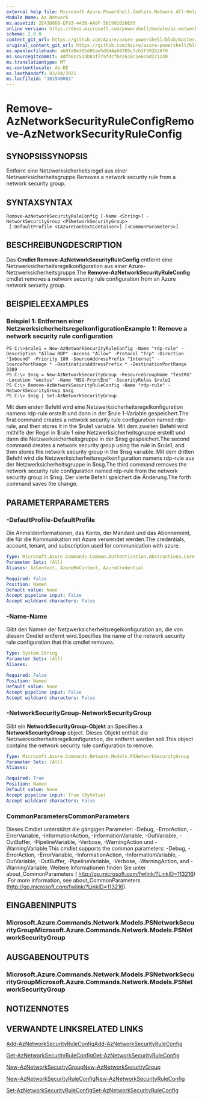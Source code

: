 ```yaml
---
external help file: Microsoft.Azure.PowerShell.Cmdlets.Network.dll-Help.xml
Module Name: Az.Network
ms.assetid: 2E43D0D8-EF93-443B-AA8F-58C992026E95
online version: https://docs.microsoft.com/powershell/module/az.network/remove-aznetworksecurityruleconfig
schema: 2.0.0
content_git_url: https://github.com/Azure/azure-powershell/blob/master/src/Network/Network/help/Remove-AzNetworkSecurityRuleConfig.md
original_content_git_url: https://github.com/Azure/azure-powershell/blob/master/src/Network/Network/help/Remove-AzNetworkSecurityRuleConfig.md
ms.openlocfilehash: a60fa0e305d05ae5d944a69705c3cb3f392b28f0
ms.sourcegitcommit: 4dfb0cc533b83f77afdcfbe2618c1e6c8d221330
ms.translationtype: MT
ms.contentlocale: de-DE
ms.lasthandoff: 03/04/2021
ms.locfileid: "101940083"
---
```

# <span data-ttu-id="39193-101">Remove-AzNetworkSecurityRuleConfig</span><span class="sxs-lookup"><span data-stu-id="39193-101">Remove-AzNetworkSecurityRuleConfig</span></span>

## <span data-ttu-id="39193-102">SYNOPSIS</span><span class="sxs-lookup"><span data-stu-id="39193-102">SYNOPSIS</span></span>
<span data-ttu-id="39193-103">Entfernt eine Netzwerksicherheitsregel aus einer Netzwerksicherheitsgruppe.</span><span class="sxs-lookup"><span data-stu-id="39193-103">Removes a network security rule from a network security group.</span></span>

## <span data-ttu-id="39193-104">SYNTAX</span><span class="sxs-lookup"><span data-stu-id="39193-104">SYNTAX</span></span>

```
Remove-AzNetworkSecurityRuleConfig [-Name <String>] -NetworkSecurityGroup <PSNetworkSecurityGroup>
 [-DefaultProfile <IAzureContextContainer>] [<CommonParameters>]
```

## <span data-ttu-id="39193-105">BESCHREIBUNG</span><span class="sxs-lookup"><span data-stu-id="39193-105">DESCRIPTION</span></span>
<span data-ttu-id="39193-106">Das **Cmdlet Remove-AzNetworkSecurityRuleConfig** entfernt eine Netzwerksicherheitsregelkonfiguration aus einer Azure-Netzwerksicherheitsgruppe.</span><span class="sxs-lookup"><span data-stu-id="39193-106">The **Remove-AzNetworkSecurityRuleConfig** cmdlet removes a network security rule configuration from an Azure network security group.</span></span>

## <span data-ttu-id="39193-107">BEISPIELE</span><span class="sxs-lookup"><span data-stu-id="39193-107">EXAMPLES</span></span>

### <span data-ttu-id="39193-108">Beispiel 1: Entfernen einer Netzwerksicherheitsregelkonfiguration</span><span class="sxs-lookup"><span data-stu-id="39193-108">Example 1: Remove a network security rule configuration</span></span>
```
PS C:\>$rule1 = New-AzNetworkSecurityRuleConfig -Name "rdp-rule" -Description "Allow RDP" -Access "Allow" -Protocol "Tcp" -Direction "Inbound" -Priority 100 -SourceAddressPrefix "Internet" -SourcePortRange * -DestinationAddressPrefix * -DestinationPortRange 3389
PS C:\> $nsg = New-AzNetworkSecurityGroup -ResourceGroupName "TestRG" -Location "westus" -Name "NSG-FrontEnd" -SecurityRules $rule1
PS C:\> Remove-AzNetworkSecurityRuleConfig -Name "rdp-rule" -NetworkSecurityGroup $nsg
PS C:\> $nsg | Set-AzNetworkSecurityGroup
```

<span data-ttu-id="39193-109">Mit dem ersten Befehl wird eine Netzwerksicherheitsregelkonfiguration namens rdp-rule erstellt und dann in der $rule 1-Variable gespeichert.</span><span class="sxs-lookup"><span data-stu-id="39193-109">The first command creates a network security rule configuration named rdp-rule, and then stores it in the $rule1 variable.</span></span>
<span data-ttu-id="39193-110">Mit dem zweiten Befehl wird mithilfe der Regel in $rule 1 eine Netzwerksicherheitsgruppe erstellt und dann die Netzwerksicherheitsgruppe in der $nsg gespeichert.</span><span class="sxs-lookup"><span data-stu-id="39193-110">The second command creates a network security group using the rule in $rule1, and then stores the network security group in the $nsg variable.</span></span>
<span data-ttu-id="39193-111">Mit dem dritten Befehl wird die Netzwerksicherheitsregelkonfiguration namens rdp-rule aus der Netzwerksicherheitsgruppe in $nsg.</span><span class="sxs-lookup"><span data-stu-id="39193-111">The third command removes the network security rule configuration named rdp-rule from the network security group in $nsg.</span></span>
<span data-ttu-id="39193-112">Der vierte Befehl speichert die Änderung.</span><span class="sxs-lookup"><span data-stu-id="39193-112">The forth command saves the change.</span></span>

## <span data-ttu-id="39193-113">PARAMETER</span><span class="sxs-lookup"><span data-stu-id="39193-113">PARAMETERS</span></span>

### <span data-ttu-id="39193-114">-DefaultProfile</span><span class="sxs-lookup"><span data-stu-id="39193-114">-DefaultProfile</span></span>
<span data-ttu-id="39193-115">Die Anmeldeinformationen, das Konto, der Mandant und das Abonnement, die für die Kommunikation mit Azure verwendet werden.</span><span class="sxs-lookup"><span data-stu-id="39193-115">The credentials, account, tenant, and subscription used for communication with azure.</span></span>

```yaml
Type: Microsoft.Azure.Commands.Common.Authentication.Abstractions.Core.IAzureContextContainer
Parameter Sets: (All)
Aliases: AzContext, AzureRmContext, AzureCredential

Required: False
Position: Named
Default value: None
Accept pipeline input: False
Accept wildcard characters: False
```

### <span data-ttu-id="39193-116">-Name</span><span class="sxs-lookup"><span data-stu-id="39193-116">-Name</span></span>
<span data-ttu-id="39193-117">Gibt den Namen der Netzwerksicherheitsregelkonfiguration an, die von diesem Cmdlet entfernt wird.</span><span class="sxs-lookup"><span data-stu-id="39193-117">Specifies the name of the network security rule configuration that this cmdlet removes.</span></span>

```yaml
Type: System.String
Parameter Sets: (All)
Aliases:

Required: False
Position: Named
Default value: None
Accept pipeline input: False
Accept wildcard characters: False
```

### <span data-ttu-id="39193-118">-NetworkSecurityGroup</span><span class="sxs-lookup"><span data-stu-id="39193-118">-NetworkSecurityGroup</span></span>
<span data-ttu-id="39193-119">Gibt ein **NetworkSecurityGroup-Objekt** an.</span><span class="sxs-lookup"><span data-stu-id="39193-119">Specifies a **NetworkSecurityGroup** object.</span></span>
<span data-ttu-id="39193-120">Dieses Objekt enthält die Netzwerksicherheitsregelkonfiguration, die entfernt werden soll.</span><span class="sxs-lookup"><span data-stu-id="39193-120">This object contains the network security rule configuration to remove.</span></span>

```yaml
Type: Microsoft.Azure.Commands.Network.Models.PSNetworkSecurityGroup
Parameter Sets: (All)
Aliases:

Required: True
Position: Named
Default value: None
Accept pipeline input: True (ByValue)
Accept wildcard characters: False
```

### <span data-ttu-id="39193-121">CommonParameters</span><span class="sxs-lookup"><span data-stu-id="39193-121">CommonParameters</span></span>
<span data-ttu-id="39193-122">Dieses Cmdlet unterstützt die gängigen Parameter: -Debug, -ErrorAction, -ErrorVariable, -InformationAction, -InformationVariable, -OutVariable, -OutBuffer, -PipelineVariable, -Verbose, -WarningAction und -WarningVariable.</span><span class="sxs-lookup"><span data-stu-id="39193-122">This cmdlet supports the common parameters: -Debug, -ErrorAction, -ErrorVariable, -InformationAction, -InformationVariable, -OutVariable, -OutBuffer, -PipelineVariable, -Verbose, -WarningAction, and -WarningVariable.</span></span> <span data-ttu-id="39193-123">Weitere Informationen finden Sie unter about_CommonParameters ( http://go.microsoft.com/fwlink/?LinkID=113216) .</span><span class="sxs-lookup"><span data-stu-id="39193-123">For more information, see about_CommonParameters (http://go.microsoft.com/fwlink/?LinkID=113216).</span></span>

## <span data-ttu-id="39193-124">EINGABEN</span><span class="sxs-lookup"><span data-stu-id="39193-124">INPUTS</span></span>

### <span data-ttu-id="39193-125">Microsoft.Azure.Commands.Network.Models.PSNetworkSecurityGroup</span><span class="sxs-lookup"><span data-stu-id="39193-125">Microsoft.Azure.Commands.Network.Models.PSNetworkSecurityGroup</span></span>

## <span data-ttu-id="39193-126">AUSGABEN</span><span class="sxs-lookup"><span data-stu-id="39193-126">OUTPUTS</span></span>

### <span data-ttu-id="39193-127">Microsoft.Azure.Commands.Network.Models.PSNetworkSecurityGroup</span><span class="sxs-lookup"><span data-stu-id="39193-127">Microsoft.Azure.Commands.Network.Models.PSNetworkSecurityGroup</span></span>

## <span data-ttu-id="39193-128">NOTIZEN</span><span class="sxs-lookup"><span data-stu-id="39193-128">NOTES</span></span>

## <span data-ttu-id="39193-129">VERWANDTE LINKS</span><span class="sxs-lookup"><span data-stu-id="39193-129">RELATED LINKS</span></span>

[<span data-ttu-id="39193-130">Add-AzNetworkSecurityRuleConfig</span><span class="sxs-lookup"><span data-stu-id="39193-130">Add-AzNetworkSecurityRuleConfig</span></span>](./Add-AzNetworkSecurityRuleConfig.md)

[<span data-ttu-id="39193-131">Get-AzNetworkSecurityRuleConfig</span><span class="sxs-lookup"><span data-stu-id="39193-131">Get-AzNetworkSecurityRuleConfig</span></span>](./Get-AzNetworkSecurityRuleConfig.md)

[<span data-ttu-id="39193-132">New-AzNetworkSecurityGroup</span><span class="sxs-lookup"><span data-stu-id="39193-132">New-AzNetworkSecurityGroup</span></span>](./New-AzNetworkSecurityGroup.md)

[<span data-ttu-id="39193-133">New-AzNetworkSecurityRuleConfig</span><span class="sxs-lookup"><span data-stu-id="39193-133">New-AzNetworkSecurityRuleConfig</span></span>](./New-AzNetworkSecurityRuleConfig.md)

[<span data-ttu-id="39193-134">Set-AzNetworkSecurityRuleConfig</span><span class="sxs-lookup"><span data-stu-id="39193-134">Set-AzNetworkSecurityRuleConfig</span></span>](./Set-AzNetworkSecurityRuleConfig.md)


